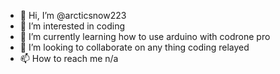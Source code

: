 - 👋 Hi, I’m @arcticsnow223
- 👀 I’m interested in coding
- 🌱 I’m currently learning how to use arduino with codrone pro
- 💞️ I’m looking to collaborate on any thing coding relayed
- 📫 How to reach me n/a

<!---
arcticsnow223/arcticsnow223 is a ✨ special ✨ repository because its `README.md` (this file) appears on your GitHub profile.
You can click the Preview link to take a look at your changes.
--->
